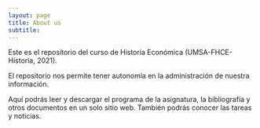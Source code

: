```yaml
---
layout: page
title: About us
subtitle: 
---
```


Este es el repositorio del curso de Historia Económica (UMSA-FHCE-Historia, 2021).

El repositorio nos permite tener autonomía en la administración de nuestra información.

Aquí podrás leer y descargar el programa de la asignatura, la bibliografía y otros documentos en un solo sitio web. También podrás conocer las tareas y noticias.